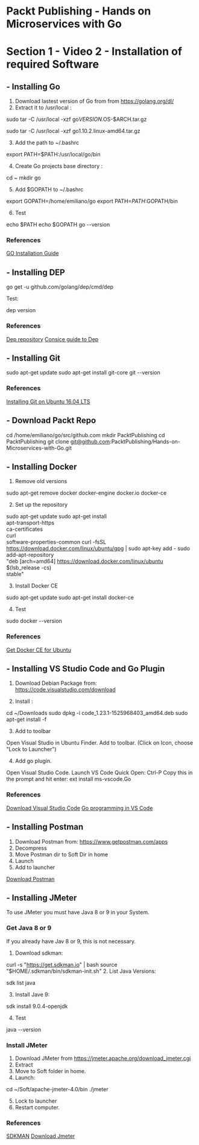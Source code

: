# Packt Publishing - Hands on Microservices with Go
# Section 1 - Video 2 - Installation of required Software

## - Installing Go

1. Download lastest version of Go from from https://golang.org/dl/
2. Extract it to /usr/local :

sudo tar -C /usr/local -xzf go$VERSION.$OS-$ARCH.tar.gz

sudo tar -C /usr/local -xzf go1.10.2.linux-amd64.tar.gz

3. Add the path to ~/.bashrc

export PATH=$PATH:/usr/local/go/bin

4. Create Go projects base directory :

cd ~
mkdir go

5. Add $GOPATH to ~/.bashrc

export GOPATH=/home/emiliano/go
export PATH=$PATH:$GOPATH/bin

6. Test 

echo $PATH
echo $GOPATH
go --version

### References

[GO Installation Guide](https://golang.org/doc/install)

## - Installing DEP

go get -u github.com/golang/dep/cmd/dep

Test:

dep version

### References

[Dep repository](https://github.com/golang/dep)
[Consice guide to Dep](https://gist.github.com/subfuzion/12342599e26f5094e4e2d08e9d4ad50d)

## - Installing Git
sudo apt-get update
sudo apt-get install git-core
git --version

### References
[Installing Git on Ubuntu 16.04 LTS](https://www.liquidweb.com/kb/install-git-ubuntu-16-04-lts/)

## - Download Packt Repo

cd /home/emiliano/go/src/github.com
mkdir PacktPublishing
cd PacktPublishing
git clone git@github.com:PacktPublishing/Hands-on-Microservices-with-Go.git

## - Installing Docker

1. Remove old versions

sudo apt-get remove docker docker-engine docker.io docker-ce

2. Set up the repository

sudo apt-get update
sudo apt-get install \
    apt-transport-https \
    ca-certificates \
    curl \
    software-properties-common
curl -fsSL https://download.docker.com/linux/ubuntu/gpg | sudo apt-key add -
sudo add-apt-repository \
   "deb [arch=amd64] https://download.docker.com/linux/ubuntu \
   $(lsb_release -cs) \
   stable"

3. Install Docker CE

sudo apt-get update
sudo apt-get install docker-ce

4. Test

sudo docker --version

### References
[Get Docker CE for Ubuntu](https://docs.docker.com/install/linux/docker-ce/ubuntu/)

## - Installing VS Studio Code and Go Plugin
1. Download Debian Package from: https://code.visualstudio.com/download

2. Install :

cd ~/Downloads
sudo dpkg -i code_1.23.1-1525968403_amd64.deb 
sudo apt-get install -f

3. Add to toolbar

Open Visual Studio in Ubuntu Finder.
Add to toolbar. (Click on Icon, choose "Lock to Launcher")

4. Add go plugin.

Open Visual Studio Code.
Launch VS Code Quick Open: Ctrl-P
Copy this in the prompt and hit enter: ext install ms-vscode.Go

### References
[Download Visual Studio Code](https://code.visualstudio.com/download)
[Go programming in VS Code](https://code.visualstudio.com/docs/languages/go)

## - Installing Postman

1. Download Postman from: https://www.getpostman.com/apps
2. Decompress
3. Move Postman dir to Soft Dir in home
4. Launch
5. Add to launcher

[Download Postman](https://www.getpostman.com/apps)


## - Installing JMeter

To use JMeter you must have Java 8 or 9 in your System.

### Get Java 8 or 9
If you already have Jav 8 or 9, this is not necessary.

1. Download sdkman:

curl -s "https://get.sdkman.io" | bash
source "$HOME/.sdkman/bin/sdkman-init.sh"
2. List Java Versions:

sdk list java

3. Install Jave 9:

sdk install 9.0.4-openjdk

4. Test

 java --version

### Install JMeter

1. Download JMeter from https://jmeter.apache.org/download_jmeter.cgi
2. Extract
3. Move to Soft folder in home.
4. Launch:

cd ~/Soft/apache-jmeter-4.0/bin
./jmeter

5. Lock to launcher
6. Restart computer.

### References

[SDKMAN](https://sdkman.io/)
[Download Jmeter](https://jmeter.apache.org/download_jmeter.cgi)
